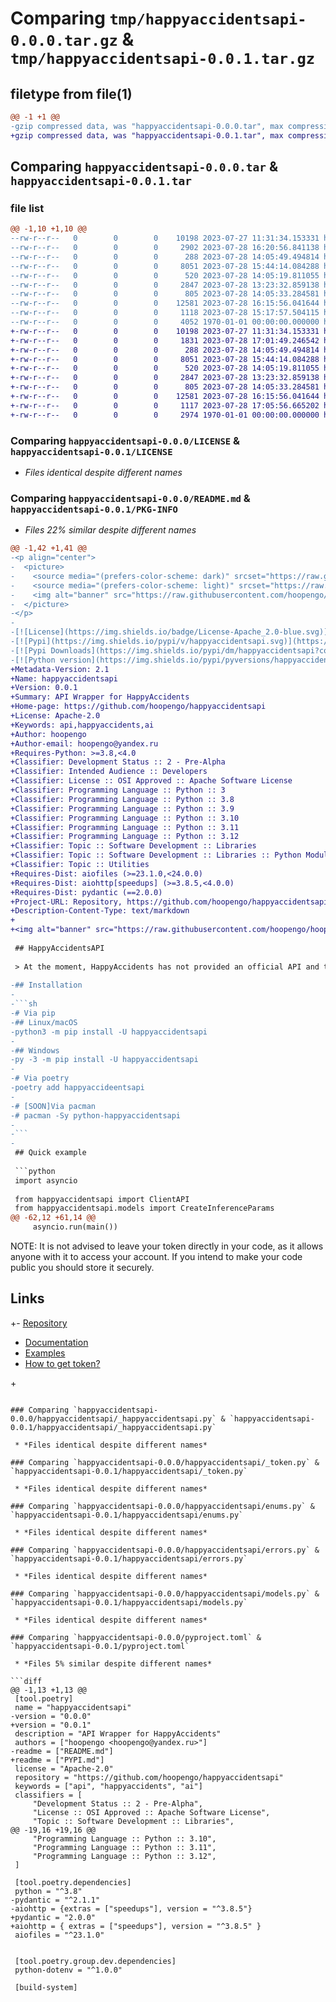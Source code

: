 # Comparing `tmp/happyaccidentsapi-0.0.0.tar.gz` & `tmp/happyaccidentsapi-0.0.1.tar.gz`

## filetype from file(1)

```diff
@@ -1 +1 @@
-gzip compressed data, was "happyaccidentsapi-0.0.0.tar", max compression
+gzip compressed data, was "happyaccidentsapi-0.0.1.tar", max compression
```

## Comparing `happyaccidentsapi-0.0.0.tar` & `happyaccidentsapi-0.0.1.tar`

### file list

```diff
@@ -1,10 +1,10 @@
--rw-r--r--   0        0        0    10198 2023-07-27 11:31:34.153331 happyaccidentsapi-0.0.0/LICENSE
--rw-r--r--   0        0        0     2902 2023-07-28 16:20:56.841138 happyaccidentsapi-0.0.0/README.md
--rw-r--r--   0        0        0      288 2023-07-28 14:05:49.494814 happyaccidentsapi-0.0.0/happyaccidentsapi/__init__.py
--rw-r--r--   0        0        0     8051 2023-07-28 15:44:14.084288 happyaccidentsapi-0.0.0/happyaccidentsapi/_happyaccidentsapi.py
--rw-r--r--   0        0        0      520 2023-07-28 14:05:19.811055 happyaccidentsapi-0.0.0/happyaccidentsapi/_token.py
--rw-r--r--   0        0        0     2847 2023-07-28 13:23:32.859138 happyaccidentsapi-0.0.0/happyaccidentsapi/enums.py
--rw-r--r--   0        0        0      805 2023-07-28 14:05:33.284581 happyaccidentsapi-0.0.0/happyaccidentsapi/errors.py
--rw-r--r--   0        0        0    12581 2023-07-28 16:15:56.041644 happyaccidentsapi-0.0.0/happyaccidentsapi/models.py
--rw-r--r--   0        0        0     1118 2023-07-28 15:17:57.504115 happyaccidentsapi-0.0.0/pyproject.toml
--rw-r--r--   0        0        0     4052 1970-01-01 00:00:00.000000 happyaccidentsapi-0.0.0/PKG-INFO
+-rw-r--r--   0        0        0    10198 2023-07-27 11:31:34.153331 happyaccidentsapi-0.0.1/LICENSE
+-rw-r--r--   0        0        0     1831 2023-07-28 17:01:49.246542 happyaccidentsapi-0.0.1/PYPI.md
+-rw-r--r--   0        0        0      288 2023-07-28 14:05:49.494814 happyaccidentsapi-0.0.1/happyaccidentsapi/__init__.py
+-rw-r--r--   0        0        0     8051 2023-07-28 15:44:14.084288 happyaccidentsapi-0.0.1/happyaccidentsapi/_happyaccidentsapi.py
+-rw-r--r--   0        0        0      520 2023-07-28 14:05:19.811055 happyaccidentsapi-0.0.1/happyaccidentsapi/_token.py
+-rw-r--r--   0        0        0     2847 2023-07-28 13:23:32.859138 happyaccidentsapi-0.0.1/happyaccidentsapi/enums.py
+-rw-r--r--   0        0        0      805 2023-07-28 14:05:33.284581 happyaccidentsapi-0.0.1/happyaccidentsapi/errors.py
+-rw-r--r--   0        0        0    12581 2023-07-28 16:15:56.041644 happyaccidentsapi-0.0.1/happyaccidentsapi/models.py
+-rw-r--r--   0        0        0     1117 2023-07-28 17:05:56.665202 happyaccidentsapi-0.0.1/pyproject.toml
+-rw-r--r--   0        0        0     2974 1970-01-01 00:00:00.000000 happyaccidentsapi-0.0.1/PKG-INFO
```

### Comparing `happyaccidentsapi-0.0.0/LICENSE` & `happyaccidentsapi-0.0.1/LICENSE`

 * *Files identical despite different names*

### Comparing `happyaccidentsapi-0.0.0/README.md` & `happyaccidentsapi-0.0.1/PKG-INFO`

 * *Files 22% similar despite different names*

```diff
@@ -1,42 +1,41 @@
-<p align="center">
-  <picture>
-    <source media="(prefers-color-scheme: dark)" srcset="https://raw.githubusercontent.com/hoopengo/hoopengo/master/images/HappyAccidentsAPI/banner-dark.svg">
-    <source media="(prefers-color-scheme: light)" srcset="https://raw.githubusercontent.com/hoopengo/hoopengo/master/images/HappyAccidentsAPI/banner-light.svg">
-    <img alt="banner" src="https://raw.githubusercontent.com/hoopengo/hoopengo/master/images/HappyAccidentsAPI/banner-light.svg" style="max-width: 100%;">
-  </picture>
-</p>
-
-[![License](https://img.shields.io/badge/License-Apache_2.0-blue.svg)](https://opensource.org/licenses/Apache-2.0)
-[![Pypi](https://img.shields.io/pypi/v/happyaccidentsapi.svg)](https://pypi.org/project/happyaccidentsapi/)
-[![Pypi Downloads](https://img.shields.io/pypi/dm/happyaccidentsapi?color=informational&label=pypi%20downloads)](https://pypi.org/project/happyaccidentsapi/)
-[![Python version](https://img.shields.io/pypi/pyversions/happyaccidentsapi.svg)](https://pypi.org/pypi/happyaccidentsapi/)
+Metadata-Version: 2.1
+Name: happyaccidentsapi
+Version: 0.0.1
+Summary: API Wrapper for HappyAccidents
+Home-page: https://github.com/hoopengo/happyaccidentsapi
+License: Apache-2.0
+Keywords: api,happyaccidents,ai
+Author: hoopengo
+Author-email: hoopengo@yandex.ru
+Requires-Python: >=3.8,<4.0
+Classifier: Development Status :: 2 - Pre-Alpha
+Classifier: Intended Audience :: Developers
+Classifier: License :: OSI Approved :: Apache Software License
+Classifier: Programming Language :: Python :: 3
+Classifier: Programming Language :: Python :: 3.8
+Classifier: Programming Language :: Python :: 3.9
+Classifier: Programming Language :: Python :: 3.10
+Classifier: Programming Language :: Python :: 3.11
+Classifier: Programming Language :: Python :: 3.12
+Classifier: Topic :: Software Development :: Libraries
+Classifier: Topic :: Software Development :: Libraries :: Python Modules
+Classifier: Topic :: Utilities
+Requires-Dist: aiofiles (>=23.1.0,<24.0.0)
+Requires-Dist: aiohttp[speedups] (>=3.8.5,<4.0.0)
+Requires-Dist: pydantic (==2.0.0)
+Project-URL: Repository, https://github.com/hoopengo/happyaccidentsapi
+Description-Content-Type: text/markdown
+
+<img alt="banner" src="https://raw.githubusercontent.com/hoopengo/hoopengo/master/images/HappyAccidentsAPI/banner-light.svg" style="max-width: 100%;">
 
 ## HappyAccidentsAPI
 
 > At the moment, HappyAccidents has not provided an official API and the library is built on the basis of the client API. Because of this, you may find bugs and shortcomings, if this happened, please provide a report in [Issues.](https://github.com/hoopengo/HappyAccidentsAPI/issues)
 
-## Installation
-
-```sh
-# Via pip
-## Linux/macOS
-python3 -m pip install -U happyaccidentsapi
-
-## Windows
-py -3 -m pip install -U happyaccidentsapi
-
-# Via poetry
-poetry add happyaccideentsapi
-
-# [SOON]Via pacman
-# pacman -Sy python-happyaccidentsapi
-
-```
-
 ## Quick example
 
 ```python
 import asyncio
 
 from happyaccidentsapi import ClientAPI
 from happyaccidentsapi.models import CreateInferenceParams
@@ -62,12 +61,14 @@
     asyncio.run(main())
 ```
 
 NOTE: It is not advised to leave your token directly in your code, as it allows anyone with it to access your account. If you intend to make your code public you should store it securely.
 
 ## Links
 
+- [Repository](https://github.com/hoopengo/HappyAccidentsAPI)
 - [Documentation](https://github.com/hoopengo/HappyAccidentsAPI/tree/master/docs/)
 - [Examples](https://github.com/hoopengo/HappyAccidentsAPI/tree/master/examples/)
 - [How to get token?](https://github.com/hoopengo/HappyAccidentsAPI/blob/master/docs/get_token.md)
 
 [//]: <- [Try it Out](https://t.me/HotBebrasBot)>
+
```

### Comparing `happyaccidentsapi-0.0.0/happyaccidentsapi/_happyaccidentsapi.py` & `happyaccidentsapi-0.0.1/happyaccidentsapi/_happyaccidentsapi.py`

 * *Files identical despite different names*

### Comparing `happyaccidentsapi-0.0.0/happyaccidentsapi/_token.py` & `happyaccidentsapi-0.0.1/happyaccidentsapi/_token.py`

 * *Files identical despite different names*

### Comparing `happyaccidentsapi-0.0.0/happyaccidentsapi/enums.py` & `happyaccidentsapi-0.0.1/happyaccidentsapi/enums.py`

 * *Files identical despite different names*

### Comparing `happyaccidentsapi-0.0.0/happyaccidentsapi/errors.py` & `happyaccidentsapi-0.0.1/happyaccidentsapi/errors.py`

 * *Files identical despite different names*

### Comparing `happyaccidentsapi-0.0.0/happyaccidentsapi/models.py` & `happyaccidentsapi-0.0.1/happyaccidentsapi/models.py`

 * *Files identical despite different names*

### Comparing `happyaccidentsapi-0.0.0/pyproject.toml` & `happyaccidentsapi-0.0.1/pyproject.toml`

 * *Files 5% similar despite different names*

```diff
@@ -1,13 +1,13 @@
 [tool.poetry]
 name = "happyaccidentsapi"
-version = "0.0.0"
+version = "0.0.1"
 description = "API Wrapper for HappyAccidents"
 authors = ["hoopengo <hoopengo@yandex.ru>"]
-readme = ["README.md"]
+readme = ["PYPI.md"]
 license = "Apache-2.0"
 repository = "https://github.com/hoopengo/happyaccidentsapi"
 keywords = ["api", "happyaccidents", "ai"]
 classifiers = [
     "Development Status :: 2 - Pre-Alpha",
     "License :: OSI Approved :: Apache Software License",
     "Topic :: Software Development :: Libraries",
@@ -19,16 +19,16 @@
     "Programming Language :: Python :: 3.10",
     "Programming Language :: Python :: 3.11",
     "Programming Language :: Python :: 3.12",
 ]
 
 [tool.poetry.dependencies]
 python = "^3.8"
-pydantic = "^2.1.1"
-aiohttp = {extras = ["speedups"], version = "^3.8.5"}
+pydantic = "2.0.0"
+aiohttp = { extras = ["speedups"], version = "^3.8.5" }
 aiofiles = "^23.1.0"
 
 
 [tool.poetry.group.dev.dependencies]
 python-dotenv = "^1.0.0"
 
 [build-system]
```

